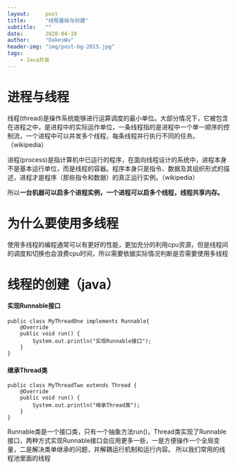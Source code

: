 ```yaml
---
layout:     post
title:      "线程基础与创建"
subtitle:   ""
date:       2020-04-19
author:     "OakesWu"
header-img: "img/post-bg-2015.jpg"
tags:
    - Java并发
---
```


# 进程与线程

线程(thread)是操作系统能够进行运算调度的最小单位。大部分情况下，它被包含在进程之中，是进程中的实际运作单位，一条线程指的是进程中一个单一顺序的控制流，一个进程中可以并发多个线程，每条线程并行执行不同的任务。（wikipedia）

进程(process)是指计算机中已运行的程序，在面向线程设计的系统中，进程本身不是基本运行单位，而是线程的容器。程序本身只是指令、数据及其组织形式的描述，进程才是程序（那些指令和数据）的真正运行实例。（wikipedia）

所以**一台机器可以启多个进程实例，一个进程可以启多个线程，线程共享内存。**

# 为什么要使用多线程

使用多线程的编程通常可以有更好的性能，更加充分的利用cpu资源，但是线程间的调度和切换也会浪费cpu时间，所以需要依据实际情况判断是否需要使用多线程

# 线程的创建（java）

#### 实现Runnable接口

```
public class MyThreadOne implements Runnable{
    @Override
    public void run() {
        System.out.println("实现Runnable接口");
    }
}
```
#### 继承Thread类
```
public class MyThreadTwo extends Thread {
    @Override
    public void run() {
        System.out.println("继承Thread类");
    }
}
```
Runnable类是一个接口类，只有一个抽象方法run()，Thread类实现了Runnable接口，两种方式实现Runnable接口会应用更多一些，一是方便操作一个全局变量，二是解决类单继承的问题，并解耦运行机制和运行内容。
所以我们常用的线程池里面的线程


